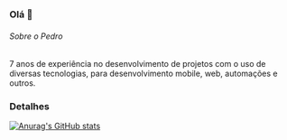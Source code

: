 ### Olá 👋


###### Sobre o Pedro
7 anos de experiência no desenvolvimento de projetos com o uso de diversas tecnologias, para desenvolvimento mobile, web, automações e outros.

### Detalhes
[![Anurag's GitHub stats](httpsgithub-readme-stats.vercel.appapiusername=yansantos0&show_icons=true&theme=dark)](httpsgithub.comanuraghazragithub-readme-stats)
